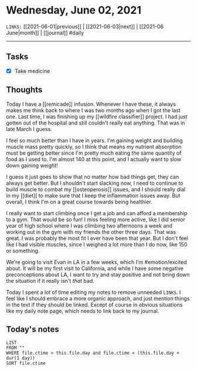 # Wednesday, June 02, 2021
`LINKS:` [[2021-06-01|previous]]  | [[2021-06-03|next]] | [[2021-06 June|month]] | [[journal]]
#daily

---
## Tasks
- [x] Take medicine 

## Thoughts
Today I have a [[remicade]] infusion. Whenever I have these, it always makes me think back to where I was two months ago when I got the last one. Last time, I was finishing up my [[wildfire classifier]] project. I had just gotten out of the hospital and still couldn't really eat anything. That was in late March I guess. 

I feel so much better than I have in years. I'm gaining weight and building muscle mass pretty quickly, so I think that means my nutrient absorption must be getting better since I'm pretty much eating the same quantity of food as I used to. I'm almost 140 at this point, and I actually want to slow down gaining weight! 

I guess it just goes to show that no matter how bad things get, they can always get better. But I shouldn't start slacking now, I need to continue to build muscle to combat my [[osteoperosis]] issues, and I should really dial in my [[diet]] to make sure that I keep the inflammation issues away. But overall, I think I'm on a great course towards being healthier. 

I really want to start climbing once I get a job and can afford a membership to a gym. That would be so fun! I miss feeling more active, like I did senior year of high school where I was climbing two afternoons a week and working out in the gym with my friends the other three days. That was great. I was probably the most fit I ever have been that year. But I don't feel like I had visible muscles, since I weighed a lot more than I do now, like 150 or something. 

We're going to visit Evan in LA in a few weeks, which I'm #emotion/excited about. It will be my first visit to California, and while I have some negative preconceptions about LA, I want to try and stay positive and not bring down the situation if it really isn't *that* bad.

Today I spent a lot of time editing my notes to remove unneeded `LINKS`. I feel like I should embrace a more organic approach, and just mention things in the text if they should be linked. Except of course in obvious situations like my daily note page, which needs to link back to my journal.

## Today's notes
```dataview
LIST 
FROM ""
WHERE file.ctime > this.file.day and file.ctime < (this.file.day + dur(1 day))
SORT file.ctime
```
